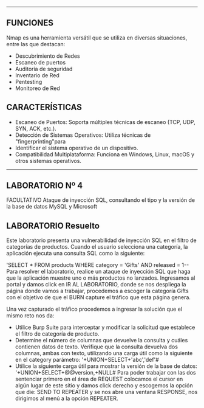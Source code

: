 
***
## FUNCIONES
Nmap es una herramienta versátil que se utiliza en diversas situaciones, entre las
que destacan:
* Descubrimiento de Redes
* Escaneo de puertos
* Auditoría de seguridad
* Inventario de Red
* Pentesting
* Monitoreo de Red
## CARACTERÍSTICAS
* Escaneo de Puertos: Soporta múltiples técnicas de escaneo (TCP, UDP, SYN,
ACK, etc.).
* Detección de Sistemas Operativos: Utiliza técnicas de "fingerprinting"para
* Identificar el sistema operativo de un dispositivo.
* Compatibilidad Multiplataforma: Funciona en Windows, Linux, macOS y otros
sistemas operativos.
***
## LABORATORIO Nº 4
FACULTATIVO Ataque de inyección SQL, consultando el tipo y la versión de la base de datos MySQL y Microsoft
## LABORATORIO Resuelto
Este laboratorio presenta una vulnerabilidad de inyección SQL en el filtro de categorías de productos. Cuando el usuario selecciona una categoría, la aplicación ejecuta una consulta SQL como la siguiente:

'SELECT * FROM products WHERE category = 'Gifts' AND released = 1--
Para resolver el laboratorio, realice un ataque de inyección SQL que haga que la aplicación muestre uno o más productos no lanzados.
Ingresamos al portal y damos click en IR AL LABORATORIO, donde se nos despliega la página donde vamos a trabajar, procedemos a escoger la categoría Gifts con el objetivo de que el BURN capture el tráfico que esta página genera.

Una vez capturado el tráfico procedemos a ingresar la solución que el mismo reto nos da:
* Utilice Burp Suite para interceptar y modificar la solicitud que establece el filtro de categoría de producto.
* Determine el número de columnas que devuelve la consulta y cuáles contienen datos de texto. Verifique que la consulta devuelva dos columnas, ambas con texto, utilizando una carga útil como la siguiente en el category parámetro:
'+UNION+SELECT+'abc','def'#
* Utilice la siguiente carga útil para mostrar la versión de la base de datos:
'+UNION+SELECT+@@version,+NULL#
Para poder trabajar con las dos sentenciar primero en el área de REQUEST colocamos el cursor en algún lugar de este sitio y damos click derecho y escogemos la opción que die: SEND TO REPEATER y se nos abre una ventana RESPONSE, nos dirigimos al menú a la opción REPEATER.



